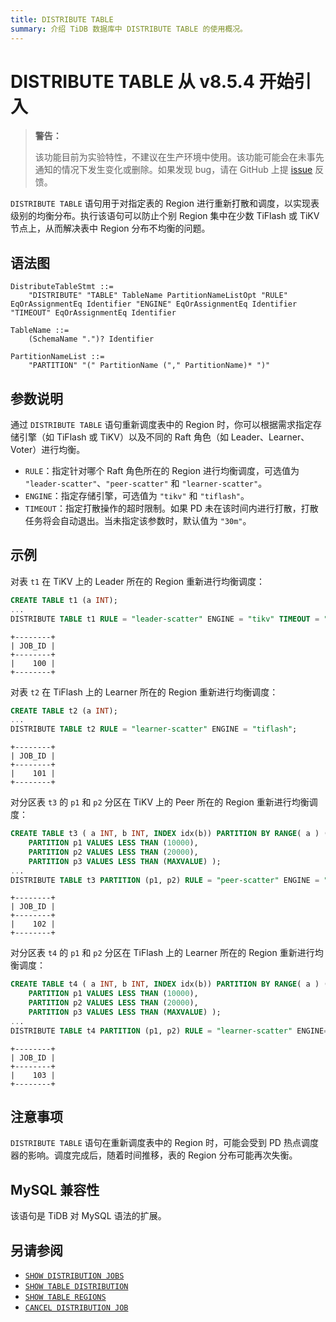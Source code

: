 ```yaml
---
title: DISTRIBUTE TABLE
summary: 介绍 TiDB 数据库中 DISTRIBUTE TABLE 的使用概况。
---
```


# DISTRIBUTE TABLE <span class="version-mark">从 v8.5.4 开始引入</span>

> **警告：**
>
> 该功能目前为实验特性，不建议在生产环境中使用。该功能可能会在未事先通知的情况下发生变化或删除。如果发现 bug，请在 GitHub 上提 [issue](https://github.com/pingcap/tidb/issues) 反馈。

`DISTRIBUTE TABLE` 语句用于对指定表的 Region 进行重新打散和调度，以实现表级别的均衡分布。执行该语句可以防止个别 Region 集中在少数 TiFlash 或 TiKV 节点上，从而解决表中 Region 分布不均衡的问题。

## 语法图

```ebnf+diagram
DistributeTableStmt ::=
    "DISTRIBUTE" "TABLE" TableName PartitionNameListOpt "RULE" EqOrAssignmentEq Identifier "ENGINE" EqOrAssignmentEq Identifier "TIMEOUT" EqOrAssignmentEq Identifier

TableName ::=
    (SchemaName ".")? Identifier

PartitionNameList ::=
    "PARTITION" "(" PartitionName ("," PartitionName)* ")"
```

## 参数说明

通过 `DISTRIBUTE TABLE` 语句重新调度表中的 Region 时，你可以根据需求指定存储引擎（如 TiFlash 或 TiKV）以及不同的 Raft 角色（如 Leader、Learner、Voter）进行均衡。

- `RULE`：指定针对哪个 Raft 角色所在的 Region 进行均衡调度，可选值为 `"leader-scatter"`、`"peer-scatter"` 和 `"learner-scatter"`。
- `ENGINE`：指定存储引擎，可选值为 `"tikv"` 和 `"tiflash"`。
- `TIMEOUT`：指定打散操作的超时限制。如果 PD 未在该时间内进行打散，打散任务将会自动退出。当未指定该参数时，默认值为 `"30m"`。

## 示例

对表 `t1` 在 TiKV 上的 Leader 所在的 Region 重新进行均衡调度：

```sql
CREATE TABLE t1 (a INT);
...
DISTRIBUTE TABLE t1 RULE = "leader-scatter" ENGINE = "tikv" TIMEOUT = "1h";
```

```
+--------+
| JOB_ID |
+--------+
|    100 |
+--------+
```

对表 `t2` 在 TiFlash 上的 Learner 所在的 Region 重新进行均衡调度：

```sql
CREATE TABLE t2 (a INT);
...
DISTRIBUTE TABLE t2 RULE = "learner-scatter" ENGINE = "tiflash";
```

```
+--------+
| JOB_ID |
+--------+
|    101 |
+--------+
```

对分区表 `t3` 的 `p1` 和 `p2` 分区在 TiKV 上的 Peer 所在的 Region 重新进行均衡调度：

```sql
CREATE TABLE t3 ( a INT, b INT, INDEX idx(b)) PARTITION BY RANGE( a ) (
    PARTITION p1 VALUES LESS THAN (10000),
    PARTITION p2 VALUES LESS THAN (20000),
    PARTITION p3 VALUES LESS THAN (MAXVALUE) );
...
DISTRIBUTE TABLE t3 PARTITION (p1, p2) RULE = "peer-scatter" ENGINE = "tikv";
```

```
+--------+
| JOB_ID |
+--------+
|    102 |
+--------+
```

对分区表 `t4` 的 `p1` 和 `p2` 分区在 TiFlash 上的 Learner 所在的 Region 重新进行均衡调度：

```sql
CREATE TABLE t4 ( a INT, b INT, INDEX idx(b)) PARTITION BY RANGE( a ) (
    PARTITION p1 VALUES LESS THAN (10000),
    PARTITION p2 VALUES LESS THAN (20000),
    PARTITION p3 VALUES LESS THAN (MAXVALUE) );
...
DISTRIBUTE TABLE t4 PARTITION (p1, p2) RULE = "learner-scatter" ENGINE="tiflash";
```

```
+--------+
| JOB_ID |
+--------+
|    103 |
+--------+
```

## 注意事项

`DISTRIBUTE TABLE` 语句在重新调度表中的 Region 时，可能会受到 PD 热点调度器的影响。调度完成后，随着时间推移，表的 Region 分布可能再次失衡。

## MySQL 兼容性

该语句是 TiDB 对 MySQL 语法的扩展。

## 另请参阅

- [`SHOW DISTRIBUTION JOBS`](/sql-statements/sql-statement-show-distribution-jobs.md)
- [`SHOW TABLE DISTRIBUTION`](/sql-statements/sql-statement-show-table-distribution.md)
- [`SHOW TABLE REGIONS`](/sql-statements/sql-statement-show-table-regions.md)
- [`CANCEL DISTRIBUTION JOB`](/sql-statements/sql-statement-cancel-distribution-job.md)